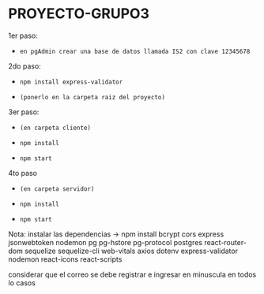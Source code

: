 # PROYECTO-GRUPO3
1er paso:
*     en pgAdmin crear una base de datos llamada IS2 con clave 12345678

2do paso:
*     npm install express-validator
*     (ponerlo en la carpeta raiz del proyecto)

3er paso:
*     (en carpeta cliente)
*     npm install
*     npm start

4to paso
*     (en carpeta servidor)
*     npm install
*     npm start

Nota: instalar las dependencias -> npm install bcrypt cors express jsonwebtoken nodemon pg pg-hstore pg-protocol postgres react-router-dom sequelize sequelize-cli web-vitals axios dotenv express-validator nodemon react-icons react-scripts

considerar que el correo se debe registrar e ingresar en minuscula en todos lo casos
